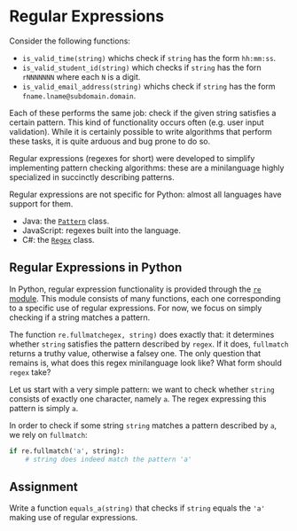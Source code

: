 # Regular Expressions

Consider the following functions:

* `is_valid_time(string)` whichs check if `string` has the form `hh:mm:ss`.
* `is_valid_student_id(string)` which checks if `string` has the forn `rNNNNNNN` where each `N` is a digit.
* `is_valid_email_address(string)` whichs check if `string` has the form `fname.lname@subdomain.domain`.

Each of these performs the same job: check if the given string satisfies a certain pattern.
This kind of functionality occurs often (e.g. user input validation). While it is certainly
possible to write algorithms that perform these tasks, it is quite arduous and bug prone to do so.

Regular expressions (regexes for short) were developed to simplify implementing pattern checking algorithms:
these are a minilanguage highly specialized in succinctly describing patterns.

Regular expressions are not specific for Python: almost all languages
have support for them.

* Java: the [`Pattern`](https://docs.oracle.com/javase/7/docs/api/java/util/regex/Pattern.html) class.
* JavaScript: regexes built into the language.
* C#: the [`Regex`](https://docs.microsoft.com/en-us/dotnet/api/system.text.regularexpressions.regex) class.

## Regular Expressions in Python

In Python, regular expression functionality is provided through the [`re` module](https://docs.python.org/3/library/re.html). This module consists of many functions,
each one corresponding to a specific use of regular expressions. For now, we focus on simply checking
if a string matches a pattern.

The function `re.fullmatchegex, string)` does exactly that: it determines whether
`string` satisfies the pattern described by `regex`. If it does, `fullmatch` returns
a truthy value, otherwise a falsey one. The only question that remains is, what does
this regex minilanguage look like? What form should `regex` take?

Let us start with a very simple pattern: we want to check whether `string`
consists of exactly one character, namely `a`. The regex expressing this pattern is
simply `a`.

In order to check if some string `string` matches a pattern described by `a`, we rely
on `fullmatch`:

```python
if re.fullmatch('a', string):
    # string does indeed match the pattern 'a'
```

## Assignment

Write a function `equals_a(string)` that checks if `string` equals
the `'a'` making use of regular expressions.
